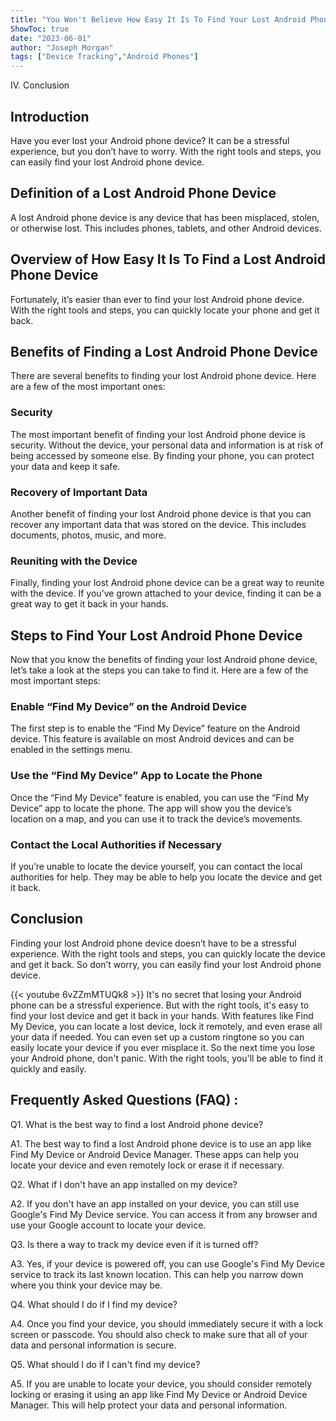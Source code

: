 ```yaml
---
title: "You Won't Believe How Easy It Is To Find Your Lost Android Phone Device!"
ShowToc: true 
date: "2023-06-01"
author: "Joseph Morgan" 
tags: ["Device Tracking","Android Phones"]
---
```

IV. Conclusion

## Introduction

Have you ever lost your Android phone device? It can be a stressful experience, but you don’t have to worry. With the right tools and steps, you can easily find your lost Android phone device.

## Definition of a Lost Android Phone Device

A lost Android phone device is any device that has been misplaced, stolen, or otherwise lost. This includes phones, tablets, and other Android devices.

## Overview of How Easy It Is To Find a Lost Android Phone Device

Fortunately, it’s easier than ever to find your lost Android phone device. With the right tools and steps, you can quickly locate your phone and get it back.

## Benefits of Finding a Lost Android Phone Device

There are several benefits to finding your lost Android phone device. Here are a few of the most important ones:

### Security

The most important benefit of finding your lost Android phone device is security. Without the device, your personal data and information is at risk of being accessed by someone else. By finding your phone, you can protect your data and keep it safe.

### Recovery of Important Data

Another benefit of finding your lost Android phone device is that you can recover any important data that was stored on the device. This includes documents, photos, music, and more.

### Reuniting with the Device

Finally, finding your lost Android phone device can be a great way to reunite with the device. If you’ve grown attached to your device, finding it can be a great way to get it back in your hands.

## Steps to Find Your Lost Android Phone Device

Now that you know the benefits of finding your lost Android phone device, let’s take a look at the steps you can take to find it. Here are a few of the most important steps:

### Enable “Find My Device” on the Android Device

The first step is to enable the “Find My Device” feature on the Android device. This feature is available on most Android devices and can be enabled in the settings menu.

### Use the “Find My Device” App to Locate the Phone

Once the “Find My Device” feature is enabled, you can use the “Find My Device” app to locate the phone. The app will show you the device’s location on a map, and you can use it to track the device’s movements.

### Contact the Local Authorities if Necessary

If you’re unable to locate the device yourself, you can contact the local authorities for help. They may be able to help you locate the device and get it back.

## Conclusion

Finding your lost Android phone device doesn’t have to be a stressful experience. With the right tools and steps, you can quickly locate the device and get it back. So don’t worry, you can easily find your lost Android phone device.

{{< youtube 6vZZmMTUQk8 >}} 
It's no secret that losing your Android phone can be a stressful experience. But with the right tools, it's easy to find your lost device and get it back in your hands. With features like Find My Device, you can locate a lost device, lock it remotely, and even erase all your data if needed. You can even set up a custom ringtone so you can easily locate your device if you ever misplace it. So the next time you lose your Android phone, don't panic. With the right tools, you'll be able to find it quickly and easily.

## Frequently Asked Questions (FAQ) :
Q1. What is the best way to find a lost Android phone device?

A1. The best way to find a lost Android phone device is to use an app like Find My Device or Android Device Manager. These apps can help you locate your device and even remotely lock or erase it if necessary.

Q2. What if I don't have an app installed on my device?

A2. If you don't have an app installed on your device, you can still use Google's Find My Device service. You can access it from any browser and use your Google account to locate your device.

Q3. Is there a way to track my device even if it is turned off?

A3. Yes, if your device is powered off, you can use Google's Find My Device service to track its last known location. This can help you narrow down where you think your device may be.

Q4. What should I do if I find my device?

A4. Once you find your device, you should immediately secure it with a lock screen or passcode. You should also check to make sure that all of your data and personal information is secure.

Q5. What should I do if I can't find my device?

A5. If you are unable to locate your device, you should consider remotely locking or erasing it using an app like Find My Device or Android Device Manager. This will help protect your data and personal information.


